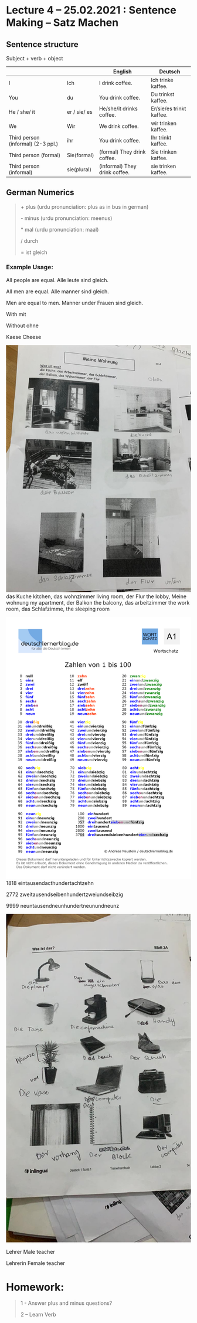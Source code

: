 # Lecture 4 – 25.02.2021 : Sentence Making – Satz Machen

## Sentence structure

Subject + verb + object

|||English|Deutsch|
|--- |--- |--- |--- |
|I|Ich|I drink coffee.|Ich trinke kaffee.|
|You|du|You drink coffee.|Du trinkst kaffee.|
|He / she/ it|er / sie/ es|He/she/it drinks coffee.|Er/sie/es trinkt kaffee.|
|We|Wir|We drink coffee.|wir trinken kaffee.|
|Third person (informal) (2-3 ppl.)|ihr|You drink coffee.|Ihr trinkt kaffee.|
|Third person (formal)|Sie(formal)|(formal) They drink coffee.|Sie trinken kaffee.|
|Third person (informal)|sie(plural)|(informal) They drink coffee.|sie trinken kaffee.|


## German Numerics

> \+ plus (urdu pronunciation: plus as in bus in german)
>
> \- minus (urdu pronunciation: meenus)
>
> \* mal (urdu pronunciation: maal)
>
> / durch
>
> = ist gleich

### Example Usage:

All people are equal. Alle leute sind gleich.

All men are equal. Alle manner sind gleich.

Men are equal to men. Manner under Frauen sind gleich.

With mit

Without ohne

Kaese Cheese

![alt](./images/4-1.jpg "image 4-1")
das Kuche kitchen, das wohnzimmer living room, der Flur the lobby, Meine
wohnung my apartment, der Balkon the balcony, das arbeitzimmer the work
room, das Schlafzimme, the sleeping room

![alt](./images/4-2.jpg "image 4-2")
1818 eintausendacthundertachtzehn

2772 zweitausendseibenhundertzweiundseibzig

9999 neuntausendneunhundertneunundneunz


![alt](./images/4-3.jpg "image 4-3")

Lehrer Male teacher

Lehrerin Female teacher

**Homework:**
=============

> 1 - Answer plus and minus questions?
>
> 2 – Learn Verb
